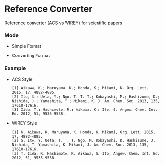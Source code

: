 # Reference Converter

Reference converter (ACS vs WIREY) for scientific papers

### Mode

- Simple Format

- Converting Format

### Example

- ACS Style

    ```
    [1] Aikawa, K.; Maruyama, K.; Honda, K.; Mikami, K. Org. Lett. 2015, 17, 4882-4885.
    [2] Ito, S.; Ueta, Y.; Ngo, T. T. T.; Kobayashi, M.; Hashizume, D.; Nishida, J.; Yamashita, Y.; Mikami, K. J. Am. Chem. Soc. 2013, 135, 17610-17616.
    [3] Iida, T.; Hashimoto, R.; Aikawa, K.; Ito, S. Angew. Chem. Int. Ed. 2012, 51, 9535-9538.
    ```

- WIREY Style

    ```
    [1] K. Aikawa, K. Maruyama, K. Honda, K. Mikami, Org. Lett. 2015, 17, 4882-4885.
    [2] S. Ito, Y. Ueta, T. T. T. Ngo, M. Kobayashi, D. Hashizume, J. Nishida, Y. Yamashita, K. Mikami, J. Am. Chem. Soc. 2013, 135, 17610-17616.
    [3] T. Iida, R. Hashimoto, K. Aikawa, S. Ito, Angew. Chem. Int. Ed. 2012, 51, 9535-9538.
    ```
